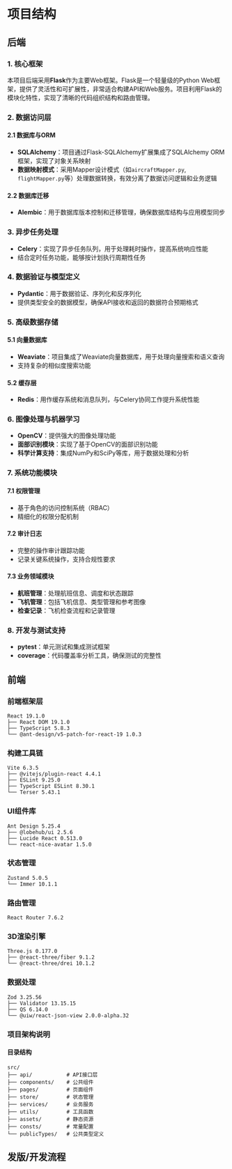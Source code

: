 
# 项目结构

## 后端

### 1. 核心框架

本项目后端采用**Flask**作为主要Web框架。Flask是一个轻量级的Python
Web框架，提供了灵活性和可扩展性，非常适合构建API和Web服务。项目利用Flask的模块化特性，实现了清晰的代码组织结构和路由管理。

### 2. 数据访问层

#### 2.1 数据库与ORM

- **SQLAlchemy**：项目通过Flask-SQLAlchemy扩展集成了SQLAlchemy ORM框架，实现了对象关系映射
- **数据映射模式**：采用Mapper设计模式（如`aircraftMapper.py`, `flightMapper.py`等）处理数据转换，有效分离了数据访问逻辑和业务逻辑

#### 2.2 数据库迁移

- **Alembic**：用于数据库版本控制和迁移管理，确保数据库结构与应用模型同步

### 3. 异步任务处理

- **Celery**：实现了异步任务队列，用于处理耗时操作，提高系统响应性能
- 结合定时任务功能，能够按计划执行周期性任务

### 4. 数据验证与模型定义

- **Pydantic**：用于数据验证、序列化和反序列化
- 提供类型安全的数据模型，确保API接收和返回的数据符合预期格式

### 5. 高级数据存储

#### 5.1 向量数据库

- **Weaviate**：项目集成了Weaviate向量数据库，用于处理向量搜索和语义查询
- 支持复杂的相似度搜索功能

#### 5.2 缓存层

- **Redis**：用作缓存系统和消息队列，与Celery协同工作提升系统性能

### 6. 图像处理与机器学习

- **OpenCV**：提供强大的图像处理功能
- **面部识别模块**：实现了基于OpenCV的面部识别功能
- **科学计算支持**：集成NumPy和SciPy等库，用于数据处理和分析

### 7. 系统功能模块

#### 7.1 权限管理

- 基于角色的访问控制系统（RBAC）
- 精细化的权限分配机制

#### 7.2 审计日志

- 完整的操作审计跟踪功能
- 记录关键系统操作，支持合规性要求

#### 7.3 业务领域模块

- **航班管理**：处理航班信息、调度和状态跟踪
- **飞机管理**：包括飞机信息、类型管理和参考图像
- **检查记录**：飞机检查流程和记录管理

### 8. 开发与测试支持

- **pytest**：单元测试和集成测试框架
- **coverage**：代码覆盖率分析工具，确保测试的完整性

## 前端

### 前端框架层

``` 
React 19.1.0
├── React DOM 19.1.0
├── TypeScript 5.8.3
└── @ant-design/v5-patch-for-react-19 1.0.3
```

### 构建工具链

``` 
Vite 6.3.5
├── @vitejs/plugin-react 4.4.1
├── ESLint 9.25.0
├── TypeScript ESLint 8.30.1
└── Terser 5.43.1
```

### UI组件库

``` 
Ant Design 5.25.4
├── @lobehub/ui 2.5.6
├── Lucide React 0.513.0
└── react-nice-avatar 1.5.0
```

### 状态管理

``` 
Zustand 5.0.5
└── Immer 10.1.1
```

### 路由管理

``` 
React Router 7.6.2
```

### 3D渲染引擎

``` 
Three.js 0.177.0
├── @react-three/fiber 9.1.2
└── @react-three/drei 10.1.2
```

### 数据处理

``` 
Zod 3.25.56
├── Validator 13.15.15
├── QS 6.14.0
└── @uiw/react-json-view 2.0.0-alpha.32
```

### 项目架构说明

#### 目录结构

``` 
src/
├── api/           # API接口层
├── components/    # 公共组件
├── pages/         # 页面组件
├── store/         # 状态管理
├── services/      # 业务服务
├── utils/         # 工具函数
├── assets/        # 静态资源
├── consts/        # 常量配置
└── publicTypes/   # 公共类型定义
```

## 发版/开发流程

<ThemeImage
lightSrc="/architecture-light.png"
darkSrc="/architecture-dark.png"
alt="开发流程"
/>